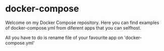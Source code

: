 # docker-compose
Welcome on my Docker Compose repository. Here you can find examples of docker-compose.yml from diferent apps that you can selfhost.

All you have to do is rename file of your favourite app on 'docker-compose.yml'

